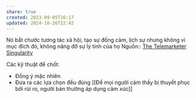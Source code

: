 ```yaml
---
share: true
created: 2023-09-05T16:17
updated: 2024-10-26T22:42
---
```

Nó bắt chước tương tác xã hội, tạo sự đồng cảm, lịch sự nhưng không vì mục đích đó, không nâng đỡ sự lý tính của họ
Nguồn:: [The Telemarketer Singularity](https://archive.ieet.org/articles/rinesi20150806.html)

Các kỹ thuật để chốt:
- Đồng ý mặc nhiên
- Đưa ra các lựa chọn đều đúng
[[Để mọi người cảm thấy bị thuyết phục bởi rủi ro, người bán thường áp dụng cảm xúc]]